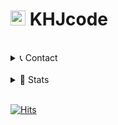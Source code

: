 # <img src="https://user-images.githubusercontent.com/1303154/88677602-1635ba80-d120-11ea-84d8-d263ba5fc3c0.gif" width="24" alt="hi"> KHJcode 

<br/>

<details>
<summary>📞 Contact</summary>

<br/>

- to@khjcode.com
- [@khjcode](https://www.instagram.com/khjcode)
- https://open.kakao.com/me/KHJcode

</details>

<br/>

<details>
<summary>🌱 Stats</summary>

<br/>
  
[![KHJcode's github stats](https://github-readme-stats.vercel.app/api?username=KHJcode&show_icons=true&hide_border=false)](https://github.com/KHJcode)
[![Top Langs](https://github-readme-stats.vercel.app/api/top-langs/?username=KHJcode&layout=compact)](https://github.com/KHJcode)

[![Solved.ac
프로필](http://mazassumnida.wtf/api/v2/generate_badge?boj=kimhj4485)](https://solved.ac/kimhj4485)
  
</details>

<br/>

[![Hits](https://hits.seeyoufarm.com/api/count/incr/badge.svg?url=https%3A%2F%2Fgithub.com%2Fkhjcode)](https://hits.seeyoufarm.com)

